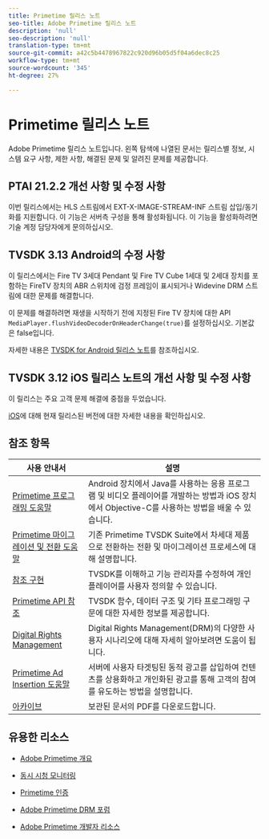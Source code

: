 ```yaml
---
title: Primetime 릴리스 노트
seo-title: Adobe Primetime 릴리스 노트
description: 'null'
seo-description: 'null'
translation-type: tm+mt
source-git-commit: a42c5b4478967822c920d96b05d5f04a6dec8c25
workflow-type: tm+mt
source-wordcount: '345'
ht-degree: 27%

---
```



# Primetime 릴리스 노트

Adobe Primetime 릴리스 노트입니다. 왼쪽 탐색에 나열된 문서는 릴리스별 정보, 시스템 요구 사항, 제한 사항, 해결된 문제 및 알려진 문제를 제공합니다.

## PTAI 21.2.2 개선 사항 및 수정 사항

이번 릴리스에서는 HLS 스트림에서 EXT-X-IMAGE-STREAM-INF 스트림 삽입/동기화를 지원합니다. 이 기능은 서버측 구성을 통해 활성화됩니다. 이 기능을 활성화하려면 기술 계정 담당자에게 문의하십시오.

## TVSDK 3.13 Android의 수정 사항

이 릴리스에서는 Fire TV 3세대 Pendant 및 Fire TV Cube 1세대 및 2세대 장치를 포함하는 FireTV 장치의 ABR 스위치에 검정 프레임이 표시되거나 Widevine DRM 스트림에 대한 문제를 해결합니다.

이 문제를 해결하려면 재생을 시작하기 전에 지정된 Fire TV 장치에 대한 API `MediaPlayer.flushVideoDecoderOnHeaderChange(true)`를 설정하십시오. 기본값은 false입니다.

자세한 내용은 [TVSDK for Android 릴리스 노트](../release-notes/tvsdk-3x-android.md)를 참조하십시오.

## TVSDK 3.12 iOS 릴리스 노트의 개선 사항 및 수정 사항

이 릴리스는 주요 고객 문제 해결에 중점을 두었습니다.

[iOS](../release-notes/tvsdk-3x-ios.md)에 대해 현재 릴리스된 버전에 대한 자세한 내용을 확인하십시오.

## 참조 항목

| 사용 안내서 | 설명 |
|--- |--- |
| [Primetime 프로그래밍 도움말](/help/programming/home.md) | Android 장치에서 Java를 사용하는 응용 프로그램 및 비디오 플레이어를 개발하는 방법과 iOS 장치에서 Objective-C를 사용하는 방법을 배울 수 있습니다. |
| [Primetime 마이그레이션 및 전환 도움말](/help/migration-guides/home.md) | 기존 Primetime TVSDK Suite에서 차세대 제품으로 전환하는 전환 및 마이그레이션 프로세스에 대해 설명합니다. |
| [참조 구현](/help/android-reference-implementation/home.md) | TVSDK를 이해하고 기능 관리자를 수정하여 개인 플레이어를 사용자 정의할 수 있습니다. |
| [Primetime API 참조](/help/reference/api-references.md) | TVSDK 함수, 데이터 구조 및 기타 프로그래밍 구문에 대한 자세한 정보를 제공합니다. |
| [Digital Rights Management](/help/digital-rights-management/home.md) | Digital Rights Management(DRM)의 다양한 사용자 시나리오에 대해 자세히 알아보려면 도움이 됩니다. |
| [Primetime Ad Insertion 도움말](/help/primetime-ad-insertion/home.md) | 서버에 사용자 타겟팅된 동적 광고를 삽입하여 컨텐츠를 상용화하고 개인화된 광고를 통해 고객의 참여를 유도하는 방법을 설명합니다. |
| [아카이브](https://helpx.adobe.com/primetime/archives.html) | 보관된 문서의 PDF를 다운로드합니다. |

## 유용한 리소스

* [Adobe Primetime 개요](https://www.adobe.com/in/marketing/primetime.html)

* [동시 시청 모니터링](https://tve.helpdocsonline.com/concurrency-monitoring-introduction)

* [Primetime 인증](https://tve.helpdocsonline.com/home)

* [Adobe Primetime DRM 포럼](https://forums.adobe.com/community/adobe_access)

* [Adobe Primetime 개발자 리소스](https://www.adobe.com/devnet/primetime.html)
